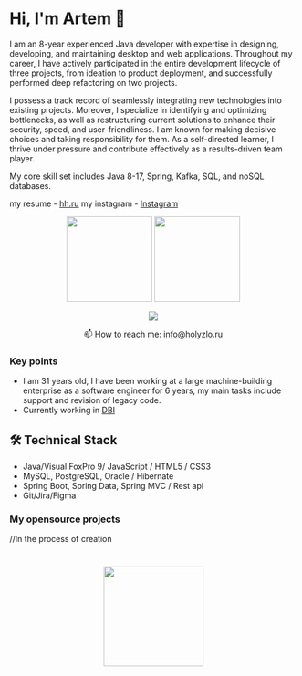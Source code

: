 # Hi, I'm Artem 👋
I am an 8-year experienced Java developer with expertise in designing, developing, and maintaining desktop and web applications. Throughout my career, I have actively participated in the entire development lifecycle of three projects, from ideation to product deployment, and successfully performed deep refactoring on two projects.

I possess a track record of seamlessly integrating new technologies into existing projects. Moreover, I specialize in identifying and optimizing bottlenecks, as well as restructuring current solutions to enhance their security, speed, and user-friendliness. I am known for making decisive choices and taking responsibility for them. As a self-directed learner, I thrive under pressure and contribute effectively as a results-driven team player.

My core skill set includes Java 8-17, Spring, Kafka, SQL, and noSQL databases.

my resume - <a href='https://tbilisi.headhunter.ge/resume/d49f9480ff0c54fe2a0039ed1f417866646756'>hh.ru</a>
my instagram - <a href='https://www.instagram.com/holyzlo/'>Instagram</a>
<p align='center'>
   <a href="https://github-readme-stats.vercel.app/api?username=HolyZlo&show_icons=true&count_private=true"><img
           height=150
           src="https://github-readme-stats.vercel.app/api?username=HolyZlo&show_icons=true&count_private=true"/></a>
   <a href="https://github.com/HolyZlo/github-readme-stats"><img height=150
                                                                  src="https://github-readme-stats.vercel.app/api/top-langs/?username=HolyZlo&layout=compact"/></a>
</p>

<p align='center'>
     <a href="https://t.me/holy_zlo">
       <img src="https://img.shields.io/badge/Telegram-2CA5E0?style=for-the-badge&logo=telegram&logoColor=white"/>
   </a>
<p align='center'>
   📫 How to reach me: <a href='mailto:holyzlo91@gmail.com'>info@holyzlo.ru</a>
</p>


### Key points
*   I am 31 years old, I have been working at a large machine-building enterprise as a software engineer for 6 years, my main tasks include support and revision of legacy code.
*   Currently working in [DBI](https://dbi.ru/)

## 🛠 Technical Stack
*   Java/Visual FoxPro 9/ JavaScript / HTML5 / CSS3
*   MySQL, PostgreSQL, Oracle / Hibernate
*   Spring Boot, Spring Data, Spring MVC / Rest api
*   Git/Jira/Figma

### My opensource projects
//In the process of creation

<div align="center" style="margin: 40px 0">
   <a href="https://github.com/HolyZlo/github-profile-views-counter">
       <img width="175px" src="https://komarev.com/ghpvc/?username=HolyZlo&color=DE002D">
   </a>
</div>
